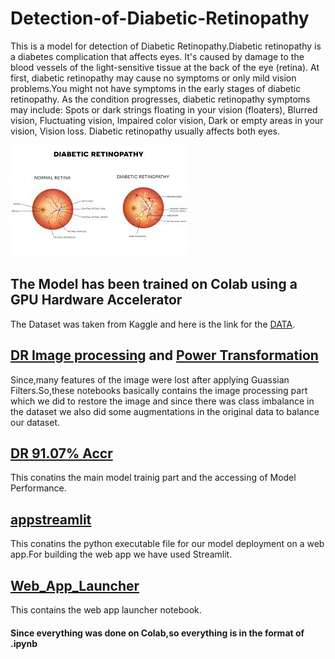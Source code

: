 # Detection-of-Diabetic-Retinopathy
  This is a model for detection of Diabetic Retinopathy.Diabetic retinopathy is a diabetes complication that affects eyes. It's caused by damage to the blood vessels of the light-sensitive tissue at the back of the eye (retina). At first, diabetic retinopathy may cause no symptoms or only mild vision problems.You might not have symptoms in the early stages of diabetic retinopathy. As the condition progresses, diabetic retinopathy symptoms may include:  Spots or dark strings floating in your vision (floaters), Blurred vision, Fluctuating vision, Impaired color vision, Dark or empty areas in your vision, Vision loss. Diabetic retinopathy usually affects both eyes.


![IMAGE](https://github.com/Ashish-Arya-CS/Detection-of-Diabetic-Retinopathy/blob/master/images/download.jpg)

## The Model has been trained on Colab using a GPU Hardware Accelerator
  The Dataset was taken from Kaggle and here is the link for the [DATA](https://www.kaggle.com/sovitrath/diabetic-retinopathy-224x224-gaussian-filtered?).
  
## [DR Image processing](https://github.com/Ashish-Arya-CS/Detection-of-Diabetic-Retinopathy/blob/master/DR%20Image%20processing.ipynb) and [Power Transformation](https://github.com/Ashish-Arya-CS/Detection-of-Diabetic-Retinopathy/blob/master/Power%20Transformation.ipynb)
  Since,many features of the image were lost after applying Guassian Filters.So,these notebooks basically contains the image processing part which we did to restore the image and   since there was class imbalance in the dataset we also did some augmentations in the original data to balance our dataset.
  
## [DR 91.07% Accr](https://github.com/Ashish-Arya-CS/Detection-of-Diabetic-Retinopathy/blob/master/DR%2091.07%25%20Accr.ipynb)
  This conatins the main model trainig part and the accessing of Model Performance.
  
## [appstreamlit](https://github.com/Ashish-Arya-CS/Detection-of-Diabetic-Retinopathy/blob/master/appstreamlit.py)  
  This conatins the python executable file for our model deployment on a web app.For building the web app we have used Streamlit.
  
## [Web_App_Launcher](https://github.com/Ashish-Arya-CS/Detection-of-Diabetic-Retinopathy/blob/master/Web_App_Launcher.ipynb)  
  This contains the web app launcher notebook.
  
#### Since everything was done on Colab,so everything is in the format of .ipynb  
